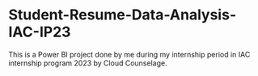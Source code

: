 # Student-Resume-Data-Analysis-IAC-IP23
This is a Power BI project done by me during my internship period in IAC internship program 2023 by Cloud Counselage. 
